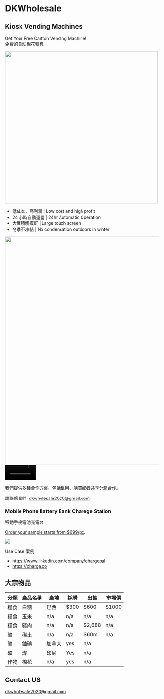 # DKWholesale

## Kiosk Vending Machines

Get Your Free Cartton Vending Machine!  
免费的自动棉花糖机

<img src="https://github.com/dotku/dkwholesale.us/assets/1519232/43d6d2cc-1293-416c-9646-6d7154907e46" width="500" />

* 低成本，高利潤 | Low cost and high profit
* 24 小時自動運營 | 24hr Automatic Operation
* 大面積觸摸屏 | Large touch screen
* 冬季不凍結 | No condensation outdoors in winter

<img src="https://github.com/dotku/dkwholesale.us/assets/1519232/9ca1eef6-d6d9-4144-9093-03ea01487b8d" height="750" />

<video controls width="100">
  <source src="https://github.com/dotku/dkwholesale.us/assets/1519232/3860d8f9-a882-4183-b870-4a2fe6452837" type="video/mp4">
</video>

我們提供多種合作方案，包括租用、購買或者共享分潤合作。

請聯繫我們: dkwholesale2020@gmail.com

### Mobile Phone Battery Bank Charege Station

移動手機電池充電台

[Order your sample starts from $699/pc](https://buy.stripe.com/7sI6oAc6H8qf7QI9AD).

<a href="https://buy.stripe.com/7sI6oAc6H8qf7QI9AD" target="_blank">
  <img src="https://github.com/dotku/dkwholesale.us/assets/1519232/34e533f2-46ce-4ebe-b976-6771536872ce" />
</a>

Use Case 案例

* https://www.linkedin.com/company/chargepal
* https://charga.co


## 大宗物品

| 分類 | 產品名稱 | 產地 | 採購 | 出售 | 市場價 |
| --- | --- | --- | --- | --- | --- |
| 糧食 | 白糖 | 巴西 | $300 | $600 | $1000 |
| 糧食 | 玉米 | n/a | n/a | n/a | n/a |
| 糧食 | 豬肉 | n/a | n/a | $2,688 | n/a |
| 礦 | 稀土 | n/a | n/a | $60m | n/a |
| 礦 | 鈾礦 | 加拿大 | yes | n/a | |
| 礦 | 煤 | 印尼 | Yes | n/a | |
| 作物 | 棉花 | n/a | yes | n/a | |

## Contact US

dkwholesale2020@gmail.com
